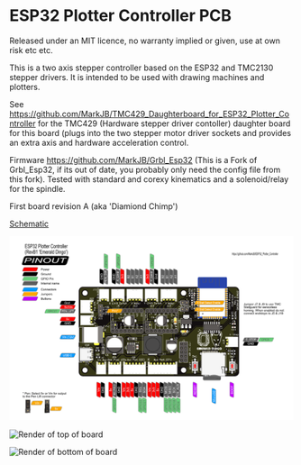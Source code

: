 # ESP32 Plotter Controller PCB
 
Released under an MIT licence, no warranty implied or given, use at own risk etc etc.

This is a two axis stepper controller based on the ESP32 and TMC2130 stepper drivers. It is intended to be used with drawing machines and plotters.

See https://github.com/MarkJB/TMC429_Daughterboard_for_ESP32_Plotter_Controller for the TMC429 (Hardware stepper driver contoller) daughter board for this board (plugs into the two stepper motor driver sockets and provides an extra axis and hardware acceleration control.

Firmware https://github.com/MarkJB/Grbl_Esp32 (This is a Fork of Grbl_Esp32, if its out of date, you probably only need the config file from this fork). Tested with standard and corexy kinematics and a solenoid/relay for the spindle.

First board revision A (aka 'Diamiond Chimp')

[Schematic]( https://github.com/MarkJB/ESP32_Plotter_Controller/blob/main/ESP32_Plotter_Controller_Schematic_RevA.pdf )

![Pinmap]( https://github.com/MarkJB/ESP32_Plotter_Controller/blob/embedded-esp32/Plotter_pinmap.png )

![Render of top of board]( https://github.com/MarkJB/ESP32_Plotter_Controller/blob/embedded-esp32/ESP32_Plotter_Controller_revB1_top.png )

![Render of bottom of board]( https://github.com/MarkJB/ESP32_Plotter_Controller/blob/embedded-esp32/ESP32_Plotter_Controller_revB1_bottom.png )


